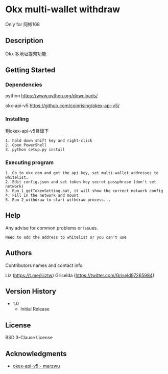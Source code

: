 # Okx multi-wallet withdraw
Only for 阿彬168
## Description

Okx 多地址提幣功能

## Getting Started

### Dependencies

python
https://www.python.org/downloads/

okx-api-v5
https://github.com/coinrising/okex-api-v5/
### Installing

到okex-api-v5目錄下
```
1. hold down shift key and right-click
2. Open PowerShell
3. python setup.py install
```
### Executing program

```
1. Go to okx.com and get the api key, set multi-wallet addresses to whitelist.
2. Edit config.json and set token key secret passphrase (don't set network)
3. Run 1_getTokenSetting.bat, it will show the correct network config
4. Fill in the network and mount
5. Run 2_withdraw to start withdraw process...
```
## Help

Any advise for common problems or issues.
```
Need to add the address to whitelist or you can't use
```

## Authors

Contributors names and contact info

Liz (https://t.me/liiiztw)
Griselda (https://twitter.com/Griseld97265984)

## Version History

* 1.0
    * Initial Release

## License

BSD 3-Clause License

## Acknowledgments

* [okex-api-v5 - marzwu ](https://github.com/coinrising/okex-api-v5)

